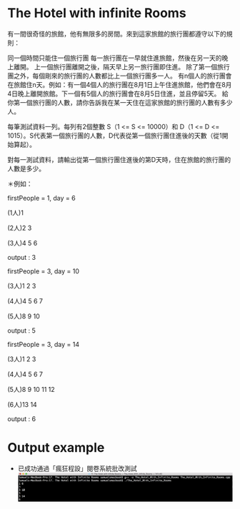 # The Hotel with infinite Rooms 

有一間很奇怪的旅館，他有無限多的房間。來到這家旅館的旅行團都遵守以下的規則：

同一個時間只能住一個旅行團
每一旅行團在一早就住進旅館，然後在另一天的晚上離開。
上一個旅行團離開之後，隔天早上另一旅行團即住進。
除了第一個旅行團之外，每個剛來的旅行團的人數都比上一個旅行團多一人。
有n個人的旅行團會在旅館住n天。例如：有一個4個人的旅行團在8月1日上午住進旅館，他們會在8月4日晚上離開旅館。下一個有5個人的旅行團會在8月5日住進，並且停留5天。
給你第一個旅行團的人數，請你告訴我在某一天住在這家旅館的旅行團的人數有多少人。 

每筆測試資料一列。每列有2個整數 S（1 <= S <= 10000）和 D（1 <= D <= 1015）。S代表第一個旅行團的人數，D代表從第一個旅行團住進後的天數（從1開始算起）。 

對每一測試資料，請輸出從第一個旅行團住進後的第D天時，住在旅館的旅行團的人數是多少。 

＊例如：

firstPeople = 1, day = 6 

(1人)1 

(2人)2 3 

(3人)4 5 6 

output : 3

firstPeople = 3, day = 10 

(3人)1 2 3 

(4人)4 5 6 7 

(5人)8 9 10 

output : 5 

firstPeople = 3, day = 14 

(3人)1  2  3 

(4人)4  5  6  7 

(5人)8  9  10 11 12 

(6人)13 14  

output : 6 


# Output example
* 已成功通過「瘋狂程設」閱卷系統批改測試 
![image](https://github.com/Samuelchi861008/CPE-TheHotelWithInfiniteRooms_10170/blob/master/結果.png)
